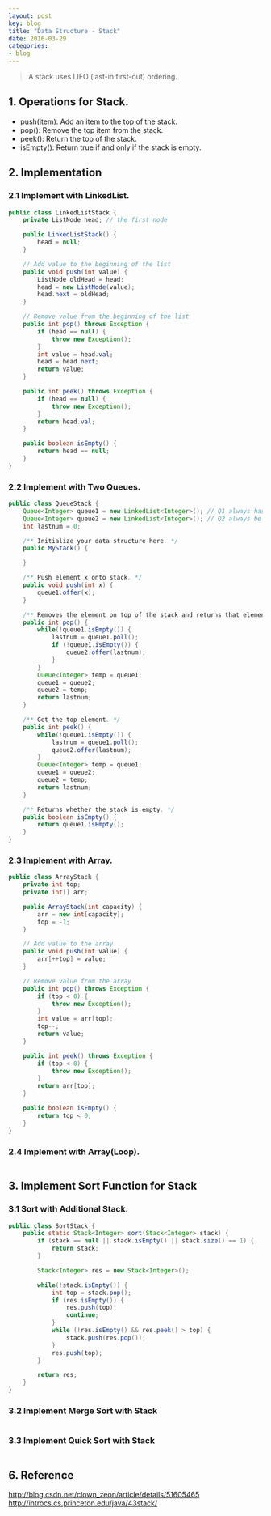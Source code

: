 ```yaml
---
layout: post
key: blog
title: "Data Structure - Stack"
date: 2016-03-29
categories:
- blog
---
```


> A stack uses LIFO (last-in first-out) ordering.

## 1. Operations for Stack.
* push(item): Add an item to the top of the stack.
* pop(): Remove the top item from the stack.
* peek(): Return the top of the stack.
* isEmpty(): Return true if and only if the stack is empty.

## 2. Implementation
### 2.1 Implement with LinkedList.
```java
public class LinkedListStack {
    private ListNode head; // the first node

    public LinkedListStack() {
        head = null;
    }

    // Add value to the beginning of the list
    public void push(int value) {
        ListNode oldHead = head;
        head = new ListNode(value);
        head.next = oldHead;
    }

    // Remove value from the beginning of the list
    public int pop() throws Exception {
        if (head == null) {
            throw new Exception();
        }
        int value = head.val;
        head = head.next;
        return value;
    }

    public int peek() throws Exception {
        if (head == null) {
            throw new Exception();
        }
        return head.val;
    }

    public boolean isEmpty() {
        return head == null;
    }
}
```

### 2.2 Implement with Two Queues.
```java
public class QueueStack {
    Queue<Integer> queue1 = new LinkedList<Integer>(); // Q1 always has all of the elements
    Queue<Integer> queue2 = new LinkedList<Integer>(); // Q2 always be empty after pop or top.
    int lastnum = 0;

    /** Initialize your data structure here. */
    public MyStack() {

    }

    /** Push element x onto stack. */
    public void push(int x) {
        queue1.offer(x);
    }

    /** Removes the element on top of the stack and returns that element. */
    public int pop() {
        while(!queue1.isEmpty()) {
            lastnum = queue1.poll();
            if (!queue1.isEmpty()) {
                queue2.offer(lastnum);
            }
        }
        Queue<Integer> temp = queue1;
        queue1 = queue2;
        queue2 = temp;
        return lastnum;
    }

    /** Get the top element. */
    public int peek() {
        while(!queue1.isEmpty()) {
            lastnum = queue1.poll();
            queue2.offer(lastnum);
        }
        Queue<Integer> temp = queue1;
        queue1 = queue2;
        queue2 = temp;
        return lastnum;
    }

    /** Returns whether the stack is empty. */
    public boolean isEmpty() {
        return queue1.isEmpty();
    }
}
```

### 2.3 Implement with Array.
```java
public class ArrayStack {
    private int top;
    private int[] arr;

    public ArrayStack(int capacity) {
        arr = new int[capacity];
        top = -1;
    }

    // Add value to the array
    public void push(int value) {
        arr[++top] = value;
    }

    // Remove value from the array
    public int pop() throws Exception {
        if (top < 0) {
            throw new Exception();
        }
        int value = arr[top];
        top--;
        return value;
    }

    public int peek() throws Exception {
        if (top < 0) {
            throw new Exception();
        }
        return arr[top];
    }

    public boolean isEmpty() {
        return top < 0;
    }
}
```

### 2.4 Implement with Array(Loop).
```java
```
## 3. Implement Sort Function for Stack
### 3.1 Sort with Additional Stack.
```java
public class SortStack {
    public static Stack<Integer> sort(Stack<Integer> stack) {
        if (stack == null || stack.isEmpty() || stack.size() == 1) {
            return stack;
        }

        Stack<Integer> res = new Stack<Integer>();

        while(!stack.isEmpty()) {
            int top = stack.pop();
            if (res.isEmpty()) {
                res.push(top);
                continue;
            }
            while (!res.isEmpty() && res.peek() > top) {
                stack.push(res.pop());
            }
            res.push(top);
        }

        return res;
    }
}
```
### 3.2 Implement Merge Sort with Stack
```java
```
### 3.3 Implement Quick Sort with Stack
```java
```

## 6. Reference
http://blog.csdn.net/clown_zeon/article/details/51605465
http://introcs.cs.princeton.edu/java/43stack/
